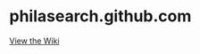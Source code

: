 philasearch.github.com
======================

[View the Wiki](https://github.com/philasearch/philasearch.github.com/wiki)
